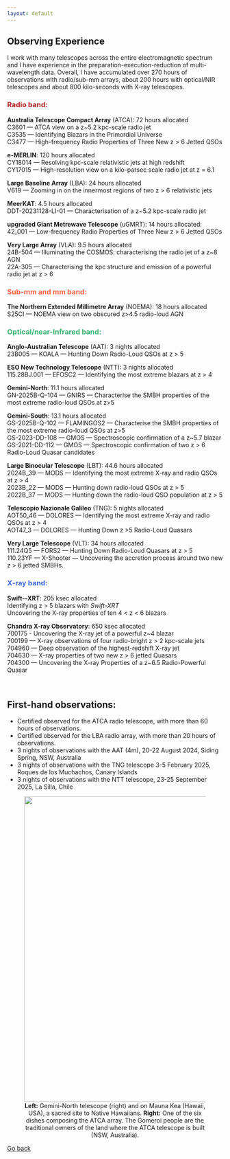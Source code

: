 ```yaml
---
layout: default
---
```


<!--## <span style="color:#FF6347">Observ</span><span style="color:#3CB371">ing Exp</span><span style="color:#4169E1">erience </span> -->
## Observing Experience

I work with many telescopes across the entire electromagnetic spectrum and I have experience in the preparation-execution-reduction of multi-wavelength data. 
Overall, I have accumulated over 270 hours of observations with radio/sub-mm arrays, about 200 hours with optical/NIR telescopes and about 800 kilo-seconds with X-ray telescopes. 

### <span style="color:#B22222">Radio band: </span>

**Australia Telescope Compact Array** (ATCA): 72 hours allocated\
C3601 — ATCA view on a z~5.2 kpc-scale radio jet\
C3535 — Identifying Blazars in the Primordial Universe\
C3477 — High-frequency Radio Properties of Three New z > 6 Jetted QSOs

**e-MERLIN**: 120 hours allocated\
CY18014 — Resolving kpc-scale relativistic jets at high redshift\
CY17015 — High-resolution view on a kilo-parsec scale radio jet at z = 6.1

**Large Baseline Array** (LBA): 24 hours allocated\
V619 — Zooming in on the innermost regions of two z > 6 relativistic jets

**MeerKAT**: 4.5 hours allocated\
DDT-20231128-LI-01 — Characterisation of a z~5.2 kpc-scale radio jet

**upgraded Giant Metrewave Telescope** (uGMRT): 14 hours allocated:\
 42_001 — Low-frequency Radio Properties of Three New z > 6 Jetted QSOs

**Very Large Array** (VLA): 9.5 hours allocated\
24B-504 — Illuminating the COSMOS: characterising the radio jet of a z~8 AGN\
22A-305 — Characterising the kpc structure and emission of a powerful radio jet at z > 6


### <span style="color:#FF6347">Sub-mm and mm band: </span>

**The Northern Extended Millimetre Array** (NOEMA): 18 hours allocated\
S25CI — NOEMA view on two obscured z>4.5 radio-loud AGN

### <span style="color:#3CB371">Optical/near-Infrared band: </span>

**Anglo-Australian Telescope** (AAT): 3 nights allocated\
23B005 — KOALA — Hunting Down Radio-Loud QSOs at z > 5

**ESO New Technology Telescope** (NTT): 3 nights allocated\
115.28BJ.001 — EFOSC2 — Identifying the most extreme blazars at z > 4

**Gemini-North**: 11.1 hours allocated\
GN-2025B-Q-104 — GNIRS — Characterise the SMBH properties of the most extreme radio-loud QSOs at z>5

**Gemini-South**: 13.1 hours allocated\
GS-2025B-Q-102 — FLAMINGOS2 — Characterise the SMBH properties of the most extreme radio-loud QSOs at z>5\
GS-2023-DD-108 — GMOS — Spectroscopic confirmation of a z~5.7 blazar\
GS-2021-DD-112 — GMOS — Spectroscopic confirmation of two z > 6 Radio-Loud Quasar candidates

**Large Binocular Telescope** (LBT): 44.6 hours allocated\
2024B\_39 — MODS — Identifying the most extreme X-ray and radio QSOs at z > 4\
2023B\_22  — MODS — Hunting down radio-loud QSOs at z > 5 \
2022B\_37 — MODS — Hunting down the radio-loud QSO population at z > 5

**Telescopio Nazionale Galileo** (TNG): 5 nights allocated\
AOT50\_46 — DOLORES — Identifying the most extreme X-ray and radio QSOs at z > 4\
AOT47\_3 — DOLORES — Hunting Down z >5  Radio-Loud Quasars

**Very Large Telescope** (VLT): 34 hours allocated\
111.24Q5 — FORS2 — Hunting Down Radio-Loud Quasars at z > 5\
110.23YF — X-Shooter — Uncovering the accretion process around two new z > 6 jetted SMBHs.



### <span style="color:#4169E1">X-ray band: </span>

**Swift--XRT**: 205 ksec allocated\
Identifying z > 5 blazars with _Swift-XRT_\
Uncovering the X-ray properties of ten 4 < z < 6 blazars

**Chandra X-ray Observatory**: 650 ksec allocated\
700175 - Uncovering the X-ray jet of a powerful z~4 blazar\
700199 — X-ray observations of four radio-bright z > 2 kpc-scale jets\
704960 — Deep observation of the highest-redshift X-ray jet\
704630 — X-ray properties of two new z > 6 jetted Quasars\
704300 — Uncovering the X-ray Properties of a z~6.5 Radio-Powerful Quasar


&nbsp;

## First-hand observations:
- Certified observed for the ATCA radio telescope, with more than 60 hours of observations.
- Certified observed for the LBA radio array, with more than 20 hours of observations.
- 3 nights of observations with the AAT (4m),  20-22 August 2024, Siding Spring, NSW, Australia
- 3 nights of observations with the TNG telescope 3-5 February 2025, Roques de los Muchachos, Canary Islands
- 3 nights of observations with the NTT telescope, 23-25 September 2025, La Silla, Chile


<figure style="text-align: center;">
  <img src="images/io_telescopes.png"  width="712"/>
  <figcaption> 
<strong>Left:</strong> Gemini-North telescope (right) and on Mauna Kea (Hawaii, USA), a sacred site to Native Hawaiians.
<strong>Right:</strong> One of the six dishes composing the ATCA array. The Gomeroi people are the traditional owners of the land where the ATCA telescope is built (NSW, Australia).
 </figcaption>
</figure>

[Go back](./)
